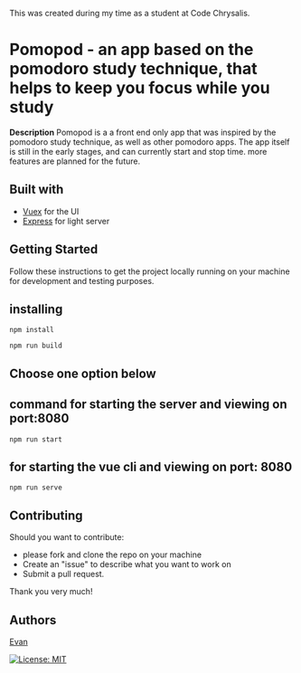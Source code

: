 This was created during my time as a student at Code Chrysalis.

# Pomopod - an app based on the pomodoro study technique, that helps to keep you focus while you study

**Description** Pomopod is a a front end only app that was inspired by the pomodoro study technique, as well as   other pomodoro apps. The app itself is still in the early stages, and can currently start and stop time. more features are planned for the future.


## Built with

* [Vuex](https://vuejs.org) for the UI
* [Express](http://expressjs.com/) for light server




## Getting Started

Follow these instructions to get the project locally running on your machine for development and testing purposes.

## installing

```
npm install

npm run build
```

## Choose one option below

## command for starting the server and viewing on port:8080

```
npm run start
```


## for starting the vue cli and viewing on port: 8080

```
npm run serve
```

## Contributing

Should you want to contribute:
* please fork and clone the repo on your machine
* Create an "issue" to describe what you want to work on
* Submit a pull request.

Thank you very much!









## Authors
[Evan](https://github.com/Evomatic)







[![License: MIT](https://img.shields.io/badge/License-MIT-yellow.svg)](https://opensource.org/licenses/MIT)

